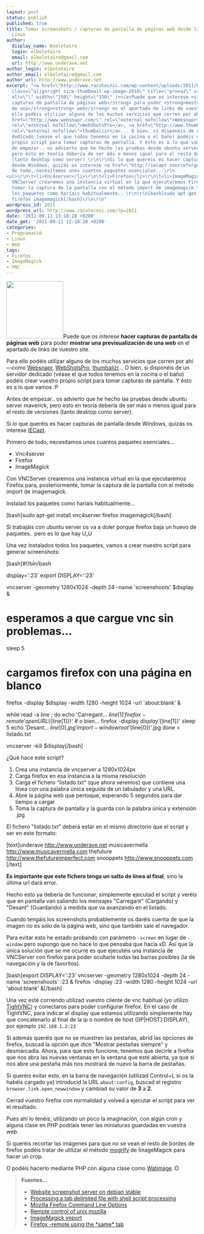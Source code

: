 ```yaml
---
layout: post
status: publish
published: true
title: Tomar screenshots / capturas de pantalla de páginas web desde la consola de
  Linux
author:
  display_name: Booletaire
  login: elboletaire
  email: elboletaire@gmail.com
  url: http://www.underave.net
author_login: elboletaire
author_email: elboletaire@gmail.com
author_url: http://www.underave.net
excerpt: "<a href=\"http://www.racotecnic.com/wp-content/uploads/2011/09/prova2.jpg\"><img
  class=\"alignright size-thumbnail wp-image-2016\" title=\"prova2\" src=\"http://www.racotecnic.com/wp-content/uploads/2011/09/prova2-150x150.jpg\"
  alt=\"\" width=\"150\" height=\"150\" /></a>Puede que os interese <strong>hacer
  capturas de pantalla de páginas web</strong> para poder <strong>mostrar una previsualización
  de una</strong><strong> web</strong> en el apartado de links de vuestro site.\r\n\r\nPara
  ello podéis utilizar alguno de los muchos servicios que corren por ahí —como <a
  href=\"http://www.websnapr.com/\" rel=\"external nofollow\">Websnapr</a>, <a href=\"http://www.webshotspro.com/\"
  rel=\"external nofollow\">WebShotsPro</a>, <a href=\"http://www.thumbalizr.com/\"
  rel=\"external nofollow\">thumbalizr</a>... O bien, si disponéis de un servidor
  dedicado (véase el que todos tenemos en la cocina o el baño) podéis crear vuestro
  propio script para tomar capturas de pantalla. Y ésto es a lo que vamos :P\r\n\r\nAntes
  de empezar.. os advierto que he hecho las pruebas desde ubuntu server maverick,
  pero esto en teoría debería de ser más o menos igual para el resto de versiones
  (tanto desktop como server).\r\n\r\nSi lo que queréis es hacer capturas de pantalla
  desde Windows, quizás os interese <a href=\"http://iecapt.sourceforge.net/\" target=\"_blank\">IECapt</a>.\r\n\r\nPrimero
  de todo, necesitamos unos cuantos paquetes esenciales...\r\n
<ul>\r\n\t<li>Vnc4server</li>\r\n\t<li>Firefox</li>\r\n\t<li>ImageMagick</li>\r\n</ul>\r\nCon
  VNCServer crearemos una instancia virtual en la que ejecutaremos Firefox para, posteriormente,
  tomar la captura de la pantalla con el método import de imagemagick.\r\n\r\nInstalad
  los paquetes como haríais habitualmente...\r\n\r\n[bash]sudo apt-get install vnc4server
  firefox imagemagick[/bash]\r\n\r\n"
wordpress_id: 2011
wordpress_url: http://www.racotecnic.com/?p=2011
date: '2011-09-11 13:18:28 +0200'
date_gmt: '2011-09-11 12:18:28 +0200'
categories:
- Programació
- Linux
- Web
tags:
- Firefox
- ImageMagick
- VNC
---
```


<a href="http://www.racotecnic.com/wp-content/uploads/2011/09/prova2.jpg"><img class="alignright size-thumbnail wp-image-2016" title="prova2" src="http://www.racotecnic.com/wp-content/uploads/2011/09/prova2-150x150.jpg" alt="" width="150" height="150" /></a>Puede que os interese <strong>hacer capturas de pantalla de páginas web</strong> para poder <strong>mostrar una previsualización de una</strong><strong> web</strong> en el apartado de links de vuestro site.

Para ello podéis utilizar alguno de los muchos servicios que corren por ahí —como <a href="http://www.websnapr.com/" rel="external nofollow">Websnapr</a>, <a href="http://www.webshotspro.com/" rel="external nofollow">WebShotsPro</a>, <a href="http://www.thumbalizr.com/" rel="external nofollow">thumbalizr</a>... O bien, si disponéis de un servidor dedicado (véase el que todos tenemos en la cocina o el baño) podéis crear vuestro propio script para tomar capturas de pantalla. Y ésto es a lo que vamos :P

Antes de empezar.. os advierto que he hecho las pruebas desde ubuntu server maverick, pero esto en teoría debería de ser más o menos igual para el resto de versiones (tanto desktop como server).

Si lo que queréis es hacer capturas de pantalla desde Windows, quizás os interese <a href="http://iecapt.sourceforge.net/" target="_blank">IECapt</a>.

Primero de todo, necesitamos unos cuantos paquetes esenciales...

<ul>
<li>Vnc4server</li>
<li>Firefox</li>
<li>ImageMagick</li>
</ul>

Con VNCServer crearemos una instancia virtual en la que ejecutaremos Firefox para, posteriormente, tomar la captura de la pantalla con el método import de imagemagick.

Instalad los paquetes como haríais habitualmente...

[bash]sudo apt-get install vnc4server firefox imagemagick[/bash]

<a id="more"></a><a id="more-2011"></a>

Si trabajáis con ubuntu server os va a doler porque firefox baja un huevo de paquetes.. pero es lo que hay U_U

Una vez instalados todos los paquetes, vamos a crear nuestro script para generar screenshots:

[bash]#!/bin/bash

display=':23'
export DISPLAY=':23'

vncserver -geometry 1280x1024 -depth 24 -name 'screenshoots' $display &amp;
# esperamos a que cargue vnc sin problemas...
sleep 5
# cargamos firefox con una página en blanco
firefox -display $display -width 1280 -height 1024 -url 'about:blank' &amp;

while read -a line ; do
	echo 'Carregant... ${line[1]}'
	firefox -remote 'openURL(${line[1]})'
	# o bien... firefox -display $display '${line[1]}'
	sleep 5
	echo 'Desant... ${line[0]}.jpg'
	import -window root '${line[0]}'.jpg
done < listado.txt

vncserver -kill $display[/bash]

¿Qué hace este script?
<ol>
<li>Crea una instancia de vncserver a 1280x1024px</li>
<li>Carga firefox en esa instancia a la misma resolución</li>
<li>Carga el fichero "listado.txt" (que ahora veremos) que contiene una línea con una palabra única seguida de un tabulador y una URL.</li>
<li>Abre la página web que pertoque, esperando 5 segundos para dar tiempo a cargar</li>
<li>Toma la captura de pantalla y la guarda con la palabra única y extensión .jpg</li>
</ol>

El fichero "listado.txt" deberá estar en el mismo directorio que el script y ser en este formato:

[text]underave	http://www.underave.net
musicavermella	http://www.musicavermella.com
thefuture	http://www.thefutureimperfect.com
snooppets	http://www.snooppets.com
[/text]

<strong>Es importante que este fichero tenga un salto de línea al final</strong>, sino la última url dará error.

Hecho esto ya debería de funcionar, simplemente ejecutad el script y veréis que en pantalla van saliendo los mensajes "Carregant" (Cargando) y "Desant" (Guardando) a medida que va avanzando en el listado.

Cuando tengáis los screenshots probablemente os daréis cuenta de que la imagen no es sólo de la página web, sino que también sale el navegador.

Para evitar esto he estado probando con parámetro `-screen` en lugar de `-window` pero supongo que no hace lo que pensaba que hacía xD. Así que la única solución que se me ocurre es que ejecutéis una instancia de VNCServer con firefox para poder ocultarle todas las barras posibles (la de navegación y la de favoritos).

[bash]export DISPLAY=':23'
vncserver -geometry 1280x1024 -depth 24 -name 'screenshoots' :23 &amp;
firefox -display :23 -width 1280 -height 1024 -url 'about:blank' &amp;[/bash]

Una vez esté corriendo utilizad vuestro cliente de vnc habitual (yo utilizo <a href="http://www.tightvnc.com/" rel="nofollow external">TightVNC</a>) y conectaros para poder configurar firefox. En el caso de TightVNC, para indicar el display que estamos utilizando simplemente hay que concatenarlo al final de la ip o nombre de host ([IP|HOST]:DISPLAY), por ejemplo `192.168.1.2:23`

Si además queréis que no se muestren las pestañas, abrid las opciones de firefox, buscad la opción que dice "Mostrar pestañas siempre" y desmarcadla. Ahora, para que esto funcione, tenemos que decirle a firefox que nos abra las nuevas ventanas en la ventana que esté abierta, ya que si nos abre una pestaña más nos mostrará de nuevo la barra de pestañas.

Si queréis evitar esto, en la barra de navegación (utilizad Control+L si os la habéis cargado ya) introducid la URL `about:config`, buscad el registro `browser.link.open_newwindow` y cambiad su valor de <strong>3</strong> a <strong>2</strong>.

Cerrad vuestro firefox con normalidad y volved a ejecutar el script para ver el resultado.

Pues ahí lo tenéis, utilizando un poco la imaginación, con algún cron y alguna clase en PHP podríais tener las miniaturas guardadas en vuestra web.

Si queréis recortar las imágenes para que no se vean el resto de bordes de firefox podéis tratar de utilizar el método <a href="http://www.imagemagick.org/script/mogrify.php?ImageMagick=th1vkjq027vromjp62lk806r03" rel="nofollow external">mogrify</a> de ImageMagick para hacer un crop.

O podéis hacerlo mediante PHP con alguna clase como <a title="Clase PHP para tratar imágenes (rotar, redimensionar, añadir marcas de agua..)" href="http://www.racotecnic.com/2011/04/clase-php-para-tratar-imagenes-rotar-redimensionar-anadir-marcas-de-agua/">Watimage</a> :D
<blockquote>
<strong>Fuentes...</strong>

<ul>
<li><a href="http://www.debian-administration.org/article/413/website_screenshot_server_on_debian_stable" rel="external nofollow">Website screenshot server on debian stable</a></li>
<li><a href="http://stackoverflow.com/questions/2781000/processing-a-tab-delimited-file-with-shell-script-processing/2787573#2787573" rel="external nofollow">Processing a tab delimited file with shell script processing</a></li>
<li><a href="https://developer.mozilla.org/en/Command_Line_Options#-ProfileManager" rel="external nofollow">Mozilla Firefox Command Line Options</a></li>
<li><a href="http://www-archive.mozilla.org/unix/remote.html" rel="external nofollow">Remote control of unix mozilla</a></li>
<li><a href="http://www.imagemagick.org/www/import.html" rel="external nofollow">ImageMagick import</a></li>
<li><a href="http://forums.mozillazine.org/viewtopic.php?f=38&amp;t=1648545" rel="external nofollow">Firefox -remote using the *same* tab</a></li>
</ul>
</blockquote>
